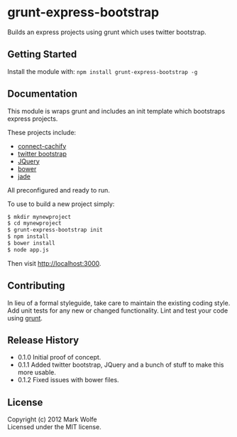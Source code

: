 # grunt-express-bootstrap

Builds an express projects using grunt which uses twitter bootstrap.

## Getting Started
Install the module with: `npm install grunt-express-bootstrap -g`

## Documentation
This module is wraps grunt and includes an init template which bootstraps express projects.

These projects include:

* [connect-cachify](https://github.com/mozilla/connect-cachify)
* [twitter bootstrap](http://twitter.github.com/bootstrap/)
* [JQuery](http://jquery.com/)
* [bower](http://twitter.github.com/bower/)
* [jade](http://jade-lang.com/)

All preconfigured and ready to run.

To use to build a new project simply:

```bash
$ mkdir mynewproject
$ cd mynewproject
$ grunt-express-bootstrap init
$ npm install
$ bower install
$ node app.js
```

Then visit <http://localhost:3000>.

## Contributing
In lieu of a formal styleguide, take care to maintain the existing coding style. Add unit tests for any new or changed functionality. Lint and test your code using [grunt](https://github.com/gruntjs/grunt).

## Release History

* 0.1.0 Initial proof of concept.
* 0.1.1 Added twitter bootstrap, JQuery and a bunch of stuff to make this more usable.
* 0.1.2 Fixed issues with bower files.

## License
Copyright (c) 2012 Mark Wolfe  
Licensed under the MIT license.
